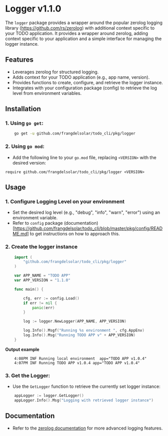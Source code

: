 # Logger v1.1.0

The `logger` package provides a wrapper around the popular zerolog logging library (https://github.com/rs/zerolog) with additional context specific to your TODO application.  It provides a wrapper around zerolog, adding context specific to your application and a simple interface for managing the logger instance.

## Features
- Leverages zerolog for structured logging.
- Adds context for your TODO application (e.g., app name, version).
- Provides functions to create, configure, and retrieve the logger instance.
- Integrates with your configuration package (config) to retrieve the log level from environment variables.

## Installation

### 1. Using `go get`:

```bash
    go get -u github.com/frangdelsolar/todo_cli/pkg/logger
```

### 2. Using `go mod`:

-   Add the following line to your `go.mod` file, replacing `<VERSION>` with the desired version:

```
require github.com/frangdelsolar/todo_cli/pkg/logger <VERSION>
```

## Usage

### 1. Configure Logging Level on your environment
- Set the desired log level (e.g., "debug", "info", "warn", "error") using an environment variable.
- Refer to `config` package (documentation)[https://github.com/frangdelsolar/todo_cli/blob/master/pkg/config/README.md] to get instructions on how to approach this.

### 2. Create the logger instance
```go
    import (
        "github.com/frangdelsolar/todo_cli/pkg/logger"
    )

    var APP_NAME = "TODO APP"
    var APP_VERSION = "1.1.0"

    func main() {

        cfg, err := config.Load()
        if err != nil {
            panic(err)
        }

        log := logger.NewLogger(APP_NAME, APP_VERSION)

        log.Info().Msgf("Running %s environment ", cfg.AppEnv)
        log.Info().Msg("Running TODO APP v" + APP_VERSION)
    }
```
**Output example**
```shell
    4:08PM INF Running local environment  app="TODO APP v1.0.4"
    4:07PM INF Running TODO APP v1.0.4 app="TODO APP v1.0.4"
```
### 3. Get the Logger:

-   Use the `GetLogger` function to retrieve the currently set logger instance:

```go
    appLogger := logger.GetLogger()
    appLogger.Info().Msg("Logging with retrieved logger instance")
```

## Documentation

-   Refer to the [zerolog documentation](https://github.com/rs/zerolog) for more advanced logging features.
